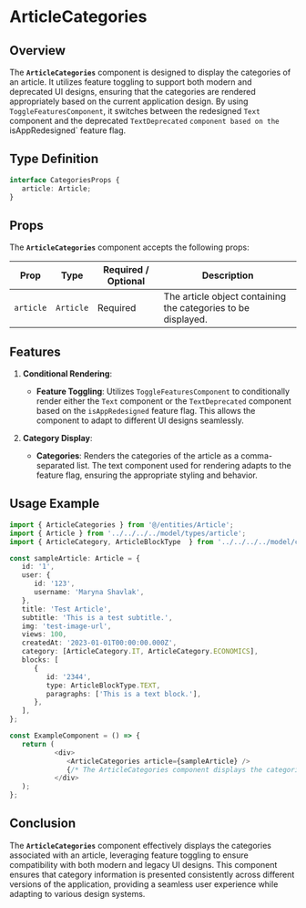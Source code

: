 # ArticleCategories

## Overview
The **`ArticleCategories`** component is designed to display the categories of an article. It utilizes feature toggling to support both modern and deprecated UI designs, ensuring that the categories are rendered appropriately based on the current application design. By using `ToggleFeaturesComponent`,  it switches between the redesigned `Text` component and the deprecated `TextDeprecated` `component based on the `isAppRedesigned` feature flag.

## Type Definition 
```typescript
interface CategoriesProps {
   article: Article;
}
```

## Props
The **`ArticleCategories`** component accepts the following props:

| Prop       | Type      | Required / Optional | Description                                                                   |
|------------|-----------|----------------------|-------------------------------------------------------------------------------|
| `article` | `Article` | Required            | The article object containing the categories to be displayed.|


## Features
1. **Conditional Rendering**:
   - **Feature Toggling**: Utilizes `ToggleFeaturesComponent` to conditionally render either the `Text` component or the `TextDeprecated` component based on the `isAppRedesigned` feature flag.  This allows the component to adapt to different UI designs seamlessly.

2. **Category Display**:
   - **Categories**: Renders the categories of the article as a comma-separated list. The text component used for rendering adapts to the feature flag, ensuring the appropriate styling and behavior.

## Usage Example
```typescript jsx
import { ArticleCategories } from '@/entities/Article';
import { Article } from '../../../../model/types/article';
import { ArticleCategory, ArticleBlockType  } from '../../../../model/consts/articleConsts';

const sampleArticle: Article = {
   id: '1',
   user: {
      id: '123',
      username: 'Maryna Shavlak',
   },
   title: 'Test Article',
   subtitle: 'This is a test subtitle.',
   img: 'test-image-url',
   views: 100,
   createdAt: '2023-01-01T00:00:00.000Z',
   category: [ArticleCategory.IT, ArticleCategory.ECONOMICS],
   blocks: [
      {
         id: '2344',
         type: ArticleBlockType.TEXT,
         paragraphs: ['This is a text block.'],
      },
   ],
};

const ExampleComponent = () => {
   return (
           <div>
              <ArticleCategories article={sampleArticle} />
              {/* The ArticleCategories component displays the categories of the article with adaptive UI rendering */}
           </div>
   );
};
```

## Conclusion
The **`ArticleCategories`** component effectively displays the categories associated with an article, leveraging feature toggling to ensure compatibility with both modern and legacy UI designs. This component ensures that category information is presented consistently across different versions of the application, providing a seamless user experience while adapting to various design systems.
